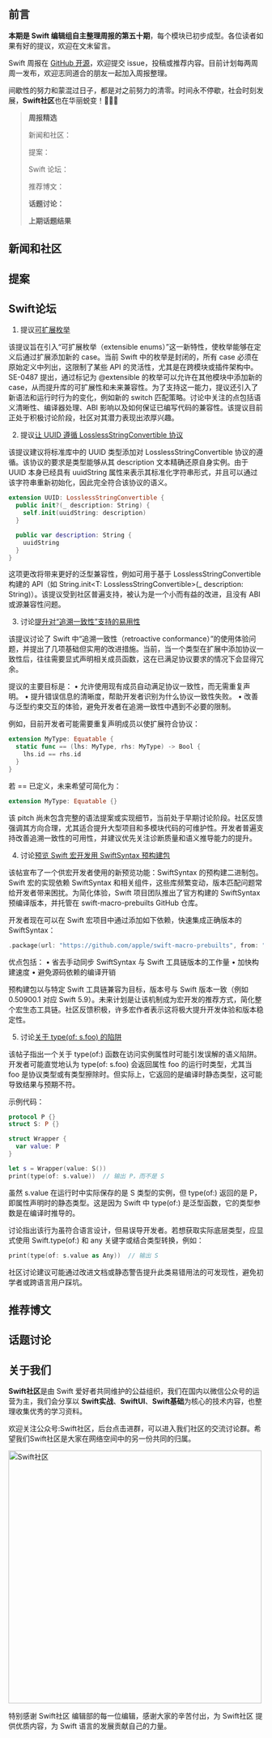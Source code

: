 ## 前言

**本期是 Swift 编辑组自主整理周报的第五十期**，每个模块已初步成型。各位读者如果有好的提议，欢迎在文末留言。

Swift 周报在 [GitHub 开源](https://github.com/SwiftCommunityRes/SwiftWeekly "SwiftWeekly")，欢迎提交 issue，投稿或推荐内容。目前计划每两周周一发布，欢迎志同道合的朋友一起加入周报整理。

间歇性的努力和蒙混过日子，都是对之前努力的清零。时间永不停歇，社会时刻发展，**Swift社区**也在华丽蜕变！👊👊👊

> **周报精选**
>
> 新闻和社区：
> 
> 提案：
> 
> Swift 论坛：
>
> 推荐博文：
>
> **话题讨论：** 
> 
> 
>
>**上期话题结果**


## 新闻和社区  


## 提案


## Swift论坛
1) 提议[可扩展枚举](https://forums.swift.org/t/se-0487-extensible-enums/80114 "可扩展枚举")

该提议旨在引入“可扩展枚举（extensible enums）”这一新特性，使枚举能够在定义后通过扩展添加新的 case。当前 Swift 中的枚举是封闭的，所有 case 必须在原始定义中列出，这限制了某些 API 的灵活性，尤其是在跨模块或插件架构中。SE-0487 提出，通过标记为 @extensible 的枚举可以允许在其他模块中添加新的 case，从而提升库的可扩展性和未来兼容性。为了支持这一能力，提议还引入了新语法和运行时行为的变化，例如新的 switch 匹配策略。讨论中关注的点包括语义清晰性、编译器处理、ABI 影响以及如何保证已编写代码的兼容性。该提议目前正处于积极讨论阶段，社区对其潜力表现出浓厚兴趣。

2) 提议[让 UUID 遵循 LosslessStringConvertible 协议](https://forums.swift.org/t/pitch-conform-uuid-to-losslessstringconvertible/80084 "让 UUID 遵循 LosslessStringConvertible 协议")

该提议建议将标准库中的 UUID 类型添加对 LosslessStringConvertible 协议的遵循。该协议的要求是类型能够从其 description 文本精确还原自身实例。由于 UUID 本身已经具有 uuidString 属性来表示其标准化字符串形式，并且可以通过该字符串重新初始化，因此完全符合该协议的语义。
```Swift
extension UUID: LosslessStringConvertible {
  public init?(_ description: String) {
    self.init(uuidString: description)
  }

  public var description: String {
    uuidString
  }
}
```
这项更改将带来更好的泛型兼容性，例如可用于基于 LosslessStringConvertible 构建的 API（如 String.init<T: LosslessStringConvertible>(_ description: String)）。该提议受到社区普遍支持，被认为是一个小而有益的改进，且没有 ABI 或源兼容性问题。

3) 讨论[提升对“追溯一致性”支持的易用性](https://forums.swift.org/t/basic-quality-of-life-improvements-for-retroactive/80180 "提升对“追溯一致性”支持的易用性")

该提议讨论了 Swift 中“追溯一致性（retroactive conformance）”的使用体验问题，并提出了几项基础但实用的改进措施。当前，当一个类型在扩展中添加协议一致性后，往往需要显式声明相关成员函数，这在已满足协议要求的情况下会显得冗余。

提议的主要目标是：
	•	允许使用现有成员自动满足协议一致性，而无需重复声明。
	•	提升错误信息的清晰度，帮助开发者识别为什么协议一致性失败。
	•	改善与泛型约束交互的体验，避免开发者在追溯一致性中遇到不必要的限制。

例如，目前开发者可能需要重复声明成员以使扩展符合协议：
```Swift
extension MyType: Equatable {
  static func == (lhs: MyType, rhs: MyType) -> Bool {
    lhs.id == rhs.id
  }
}
```
若 == 已定义，未来希望可简化为：
```Swift
extension MyType: Equatable {}
```
该 pitch 尚未包含完整的语法提案或实现细节，当前处于早期讨论阶段。社区反馈强调其方向合理，尤其适合提升大型项目和多模块代码的可维护性。开发者普遍支持改善追溯一致性的可用性，并建议优先关注诊断质量和语义推导能力的提升。

4) 讨论[预览 Swift 宏开发用 SwiftSyntax 预构建包](https://forums.swift.org/t/preview-swift-syntax-prebuilts-for-macros/80202 "预览 Swift 宏开发用 SwiftSyntax 预构建包")

该帖宣布了一个供宏开发者使用的新预览功能：SwiftSyntax 的预构建二进制包。Swift 宏的实现依赖 SwiftSyntax 和相关组件，这些库频繁变动，版本匹配问题常给开发者带来困扰。为简化体验，Swift 项目团队推出了官方构建的 SwiftSyntax 预编译版本，并托管在 swift-macro-prebuilts GitHub 仓库。

开发者现在可以在 Swift 宏项目中通过添加如下依赖，快速集成正确版本的 SwiftSyntax：
```Swift
.package(url: "https://github.com/apple/swift-macro-prebuilts", from: "0.50900.1")
```
优点包括：
	•	省去手动同步 SwiftSyntax 与 Swift 工具链版本的工作量
	•	加快构建速度
	•	避免源码依赖的编译开销

预构建包以与特定 Swift 工具链兼容为目标，版本号与 Swift 版本一致（例如 0.50900.1 对应 Swift 5.9）。未来计划是让该机制成为宏开发的推荐方式，简化整个宏生态工具链。社区反馈积极，许多宏作者表示这将极大提升开发体验和版本稳定性。

5) 讨论[关于 type(of: s.foo) 的陷阱](https://forums.swift.org/t/type-of-s-foo-gotcha/80156 "关于 type(of: s.foo) 的陷阱")

该帖子指出一个关于 type(of:) 函数在访问实例属性时可能引发误解的语义陷阱。开发者可能直觉地认为 type(of: s.foo) 会返回属性 foo 的运行时类型，尤其当 foo 是协议类型或有类型擦除时。但实际上，它返回的是编译时静态类型，这可能导致结果与预期不符。

示例代码：
```Swift
protocol P {}
struct S: P {}

struct Wrapper {
  var value: P
}

let s = Wrapper(value: S())
print(type(of: s.value))  // 输出 P，而不是 S
```
虽然 s.value 在运行时中实际保存的是 S 类型的实例，但 type(of:) 返回的是 P，即属性声明时的静态类型。这是因为 Swift 中 type(of:) 是泛型函数，它的类型参数是在编译时推导的。

讨论指出该行为虽符合语言设计，但易误导开发者。若想获取实际底层类型，应显式使用 Swift.type(of:) 和 any 关键字或结合类型转换，例如：
```Swift
print(type(of: s.value as Any))  // 输出 S
```
社区讨论建议可能通过改进文档或静态警告提升此类易错用法的可发现性，避免初学者或跨语言用户踩坑。

## 推荐博文


## 话题讨论


## 关于我们

**Swift社区**是由 Swift 爱好者共同维护的公益组织，我们在国内以微信公众号的运营为主，我们会分享以 **Swift实战**、**SwiftUl**、**Swift基础**为核心的技术内容，也整理收集优秀的学习资料。

欢迎关注公众号:Swift社区，后台点击进群，可以进入我们社区的交流讨论群。希望我们Swift社区是大家在网络空间中的另一份共同的归属。

<img width="500" alt="Swift社区" src="https://user-images.githubusercontent.com/24238160/132703149-34121c6c-fd18-491c-a697-58a0fabf3060.png">

特别感谢 Swift社区 编辑部的每一位编辑，感谢大家的辛苦付出，为 Swift社区 提供优质内容，为 Swift 语言的发展贡献自己的力量。
